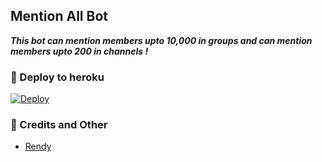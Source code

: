 ## Mention All Bot
_**This bot can mention members upto 10,000 in groups and can mention members upto 200 in channels !**_


### 🔷️ Deploy to heroku
[![Deploy](https://www.herokucdn.com/deploy/button.svg)](https://heroku.com/deploy?template=https://github.com/Randi356/Mention)


### 📍 Credits and Other
- [Rendy](https://github.com/Randi356)
